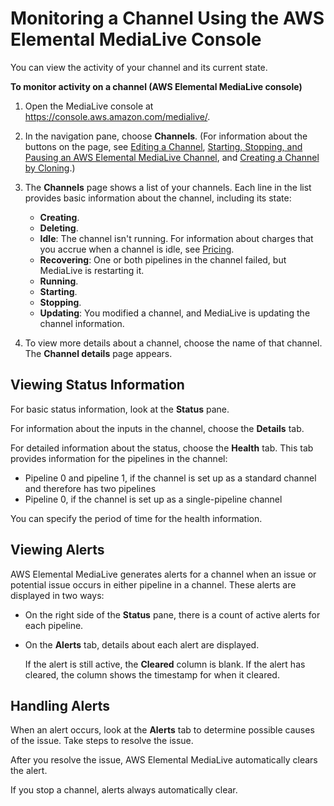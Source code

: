 # Monitoring a Channel Using the AWS Elemental MediaLive Console<a name="monitoring-console"></a>

You can view the activity of your channel and its current state\.

**To monitor activity on a channel \(AWS Elemental MediaLive console\)**

1. Open the MediaLive console at [https://console\.aws\.amazon\.com/medialive/](https://console.aws.amazon.com/medialive/)\. 

1. In the navigation pane, choose **Channels**\. \(For information about the buttons on the page, see [Editing a Channel](editing-deleting-channel.md#editing-a-channel), [Starting, Stopping, and Pausing an AWS Elemental MediaLive Channel](starting-stopping-deleting-a-channel.md), and [Creating a Channel by Cloning](creating-channel-clone.md)\.\)

1. The **Channels** page shows a list of your channels\. Each line in the list provides basic information about the channel, including its state:
   + **Creating**\.
   + **Deleting**\.
   + **Idle**: The channel isn't running\. For information about charges that you accrue when a channel is idle, see [Pricing](pricing.md)\.
   + **Recovering**: One or both pipelines in the channel failed, but MediaLive is restarting it\. 
   + **Running**\.
   + **Starting**\.
   + **Stopping**\.
   + **Updating**: You modified a channel, and MediaLive is updating the channel information\.

1. To view more details about a channel, choose the name of that channel\. The **Channel details** page appears\.

## Viewing Status Information<a name="view-status-info"></a>

For basic status information, look at the **Status** pane\.

For information about the inputs in the channel, choose the **Details** tab\.

For detailed information about the status, choose the **Health** tab\. This tab provides information for the pipelines in the channel: 
+ Pipeline 0 and pipeline 1, if the channel is set up as a standard channel and therefore has two pipelines
+ Pipeline 0, if the channel is set up as a single\-pipeline channel

You can specify the period of time for the health information\.

## Viewing Alerts<a name="view-alerts"></a>

AWS Elemental MediaLive generates alerts for a channel when an issue or potential issue occurs in either pipeline in a channel\. These alerts are displayed in two ways:
+ On the right side of the **Status** pane, there is a count of active alerts for each pipeline\. 
+ On the **Alerts** tab, details about each alert are displayed\. 

  If the alert is still active, the **Cleared** column is blank\. If the alert has cleared, the column shows the timestamp for when it cleared\.

## Handling Alerts<a name="handle-alerts"></a>

When an alert occurs, look at the **Alerts** tab to determine possible causes of the issue\. Take steps to resolve the issue\. 

After you resolve the issue, AWS Elemental MediaLive automatically clears the alert\. 

If you stop a channel, alerts always automatically clear\.